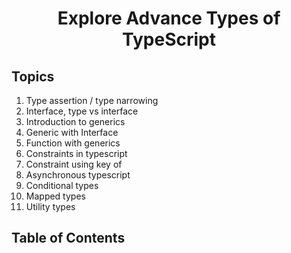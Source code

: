 <h1 align='center'>Explore Advance Types of TypeScript</h1>

## Topics

1. Type assertion / type narrowing
2. Interface, type vs interface
3. Introduction to generics
4. Generic with Interface
5. Function with generics
6. Constraints in typescript
7. Constraint using key of
8. Asynchronous typescript
9. Conditional types
10. Mapped types
11. Utility types

## Table of Contents
